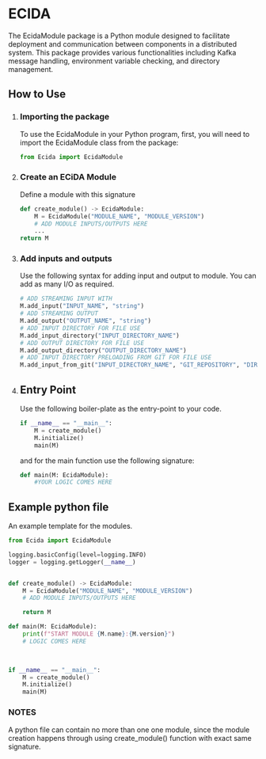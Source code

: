 # ECIDA
The EcidaModule package is a Python module designed to facilitate deployment and communication between components in a distributed system. This package provides various functionalities including Kafka message handling, environment variable checking, and directory management.

## How to Use

1. ### Importing the package

    To use the EcidaModule in your Python program, first, you will need to import the EcidaModule class from the package:

    ```python
    from Ecida import EcidaModule
    ```

2. ### Create an ECiDA Module
    Define a module with this signature
    ```python
    def create_module() -> EcidaModule:
        M = EcidaModule("MODULE_NAME", "MODULE_VERSION")
        # ADD MODULE INPUTS/OUTPUTS HERE
        ...
    return M
    ```

3. ### Add inputs and outputs
    Use the following syntax for adding input and output to module. You can add as many I/O as required.
    ``` python
    # ADD STREAMING INPUT WITH 
    M.add_input("INPUT_NAME", "string")
    # ADD STREAMING OUTPUT 
    M.add_output("OUTPUT_NAME", "string")
    # ADD INPUT DIRECTORY FOR FILE USE 
    M.add_input_directory("INPUT_DIRECTORY_NAME")
    # ADD OUTPUT DIRECTORY FOR FILE USE 
    M.add_output_directory("OUTPUT_DIRECTORY_NAME")
    # ADD INPUT DIRECTORY PRELOADING FROM GIT FOR FILE USE
    M.add_input_from_git("INPUT_DIRECTORY_NAME", "GIT_REPOSITORY", "DIRECTORY/PATH/IN/GIT")
    ```


4. ## Entry Point

    Use the following boiler-plate as the entry-point to your code.

    ```python
    if __name__ == "__main__":
        M = create_module()
        M.initialize()
        main(M)
    ```

    and for the main function use the following signature:
    
    ```python
    def main(M: EcidaModule):    
        #YOUR LOGIC COMES HERE
    ```


## Example python file
An example template for the modules.
```python
from Ecida import EcidaModule

logging.basicConfig(level=logging.INFO)
logger = logging.getLogger(__name__)


def create_module() -> EcidaModule:
    M = EcidaModule("MODULE_NAME", "MODULE_VERSION")
    # ADD MODULE INPUTS/OUTPUTS HERE

    return M

def main(M: EcidaModule):    
    print(f"START MODULE {M.name}:{M.version}")
    # LOGIC COMES HERE
      


if __name__ == "__main__":
    M = create_module()
    M.initialize()
    main(M)
```

### NOTES
A python file can contain no more than one one module, since the module creation happens through using create_module() function with exact same signature.  